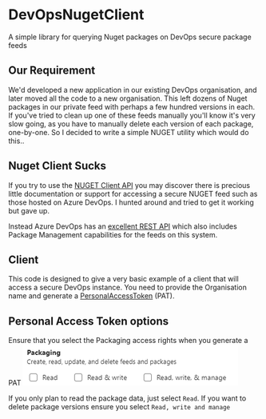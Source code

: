 # DevOpsNugetClient
A simple library for querying Nuget packages on DevOps secure package feeds

## Our Requirement

We'd developed a new application in our existing DevOps organisation, and later moved all the code to a new organisation. This left dozens of Nuget packages
in our private feed with perhaps a few hundred versions in each. If you've tried to clean up one of these feeds manually you'll know it's very slow going, as you
have to manually delete each version of each package, one-by-one. So I decided to write a simple NUGET utility which would do this..

## Nuget Client Sucks

If you try to use the [NUGET Client API](https://github.com/NuGet/NuGet.Client) you may discover there is precious little documentation or 
support for accessing a secure NUGET feed such as those hosted on Azure DevOps. I hunted around and tried to get it working but gave up.

Instead Azure DevOps has an [excellent REST API](https://docs.microsoft.com/en-us/rest/api/azure/devops/artifacts/feed%20%20management/get%20feeds?view=azure-devops-rest-6.0) 
which also includes Package Management capabilities for the feeds on this system.

## Client

This code is designed to give a very basic example of a client that will access a secure DevOps instance. You need to provide the Organisation name and generate 
a [PersonalAccessToken](https://docs.microsoft.com/en-us/azure/devops/organizations/accounts/use-personal-access-tokens-to-authenticate?view=azure-devops&tabs=preview-page)  (PAT).

## Personal Access Token options

Ensure that you select the Packaging access rights when you generate a PAT
![PAT packaging options](Packaging.png "Packaging Options")

If you only plan to read the package data, just select `Read`. If you want to delete package versions ensure you select `Read, write and manage`
